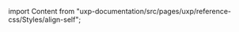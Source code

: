 
import Content from "uxp-documentation/src/pages/uxp/reference-css/Styles/align-self";

<Content query="product=xd"/>
